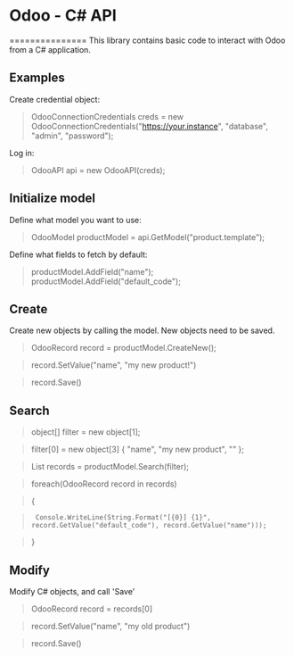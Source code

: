 # Odoo - C# API
===============
This library contains basic code to interact with Odoo from a C# application.


## Examples

Create credential object:

> OdooConnectionCredentials creds = new OdooConnectionCredentials("https://your.instance", "database", "admin", "password");

Log in:

>  OdooAPI api = new OdooAPI(creds);

## Initialize model

Define what model you want to use:

>  OdooModel productModel = api.GetModel("product.template");

Define what fields to fetch by default:

>  productModel.AddField("name");
>  productModel.AddField("default_code");

## Create

Create new objects by calling the model. New objects need to be saved.

>  OdooRecord record = productModel.CreateNew();

>  record.SetValue("name", "my new product!")

>  record.Save()

## Search

>  object[] filter = new object[1];

>  filter[0] = new object[3] { "name", "my new product", "" };

>  List<OdooRecord> records = productModel.Search(filter);

>  foreach(OdooRecord record in records)

>  {

>      Console.WriteLine(String.Format("[{0}] {1}", record.GetValue("default_code"), record.GetValue("name")));

>  }

## Modify

Modify C# objects, and call 'Save'

>  OdooRecord record = records[0]

>  record.SetValue("name", "my old product")

>  record.Save()